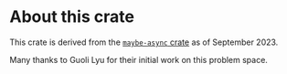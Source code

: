 # About this crate

This crate is derived from the [`maybe-async` crate](https://github.com/fMeow/maybe-async-rs) as of September 2023.

Many thanks to Guoli Lyu for their initial work on this problem space.
